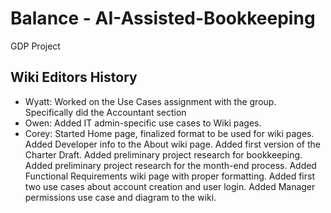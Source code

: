 # Balance - AI-Assisted-Bookkeeping
GDP Project

## Wiki Editors History
* Wyatt: Worked on the Use Cases assignment with the group. Specifically did the Accountant section
* Owen: Added IT admin-specific use cases to Wiki pages.
* Corey: Started Home page, finalized format to be used for wiki pages. Added Developer info to the About wiki page. Added first version of the Charter Draft. Added preliminary project research for bookkeeping. Added preliminary project research for the month-end process. Added Functional Requirements wiki page with proper formatting. Added first two use cases about account creation and user login. Added Manager permissions use case and diagram to the wiki.
